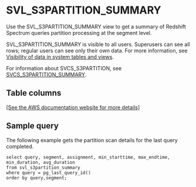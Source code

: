 # SVL\_S3PARTITION\_SUMMARY<a name="r_SVL_S3PARTITION_SUMMARY"></a>

Use the SVL\_S3PARTITION\_SUMMARY view to get a summary of Redshift Spectrum queries partition processing at the segment level\.

SVL\_S3PARTITION\_SUMMARY is visible to all users\. Superusers can see all rows; regular users can see only their own data\. For more information, see [Visibility of data in system tables and views](c_visibility-of-data.md)\.

For information about SVCS\_S3PARTITION, see [SVCS\_S3PARTITION\_SUMMARY](r_SVCS_S3PARTITION_SUMMARY.md)\.

## Table columns<a name="r_SVL_S3PARTITION_SUMMARY-table-columns"></a>

[\[See the AWS documentation website for more details\]](http://docs.aws.amazon.com/redshift/latest/dg/r_SVL_S3PARTITION_SUMMARY.html)

## Sample query<a name="r_SVL_S3PARTITION_SUMMARY-sample-query"></a>

The following example gets the partition scan details for the last query completed\.

```
select query, segment, assignment, min_starttime, max_endtime, min_duration, avg_duration 
from svl_s3partition_summary 
where query = pg_last_query_id() 
order by query,segment;
```